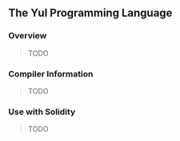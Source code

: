 ## The Yul Programming Language

### Overview

> TODO

### Compiler Information

> TODO

### Use with Solidity

> TODO
